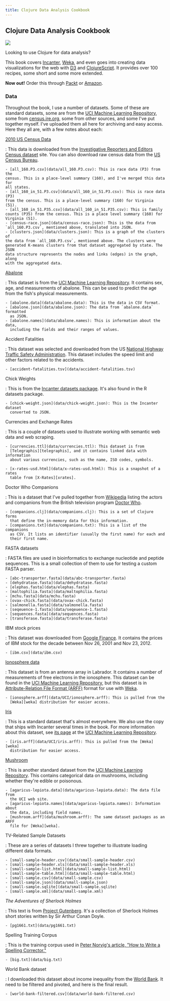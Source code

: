 ```yaml
---
title: Clojure Data Analysis Cookbook
---
```


## Clojure Data Analysis Cookbook

<img class='bookframe' src='http://dgdsbygo8mp3h.cloudfront.net/sites/default/files/imagecache/productview_larger/2643OS_0.jpg'/>

Looking to use Clojure for data analysis?

This book covers [Incanter][incanter], [Weka][weka], and even goes into
creating data visualizations for the web with [D3][d3] and
[ClojureScript][cljs]. It provides over 100 recipes, some short and some more
extended.

**Now out!** Order this through [Packt][packtclj] or [Amazon][amazon].

### Data

Throughout the book, I use a number of datasets. Some of these are standard
datasets, some are from the [UCI Machine Learning Repository][uci], some from
[census.ire.org][ire], some from other sources, and some I've put together
myself. I've uploaded them all here for archiving and easy access. Here they
all are, with a few notes about each:

[2010 US Census Data][ire]

:   This data is downloaded from the [Investigative Reporters and Editors
    Census dataset][ire] site. You can also download raw census data from the
    [US Census Bureau][census].

    - [all_160.P3.csv](data/all_160.P3.csv): This is race data (P3) from the
    census. This is a place-level summary (160), and I've merged this data for
    all states.
    - [all_160_in_51.P3.csv](data/all_160_in_51.P3.csv): This is race data (P3)
    from the census. This is a place-level summary (160) for Virginia (51).
    - [all_160_in_51.P35.csv](data/all_160_in_51.P35.csv): This is family
    counts (P35) from the census. This is a place level summary (160) for
    Virginia (51).
    - [census-race.json](data/census-race.json): This is the data from
    `all_160.P3.csv`, mentioned above, translated into JSON.
    - [clusters.json](data/clusters.json): This is a graph of the clusters of
    the data from `all_160.P3.csv`, mentioned above. The clusters were
    generated K-means clusters from that dataset aggregated by state. The JSON
    data structure represents the nodes and links (edges) in the graph, along
    with the aggregated data.

[Abalone][abalone]

:   This dataset is from the [UCI Machine Learning Repository][uci]. It
    contains sex, age, and measurements of abalone. This can be used to
    predict the age from the fish's physical measurements.

    - [abalone.data](data/abalone.data): This is the data in CSV format.
    - [abalone.json](data/abalone.json): The data from `abalone.data` formatted
      as JSON.
    - [abalone.names](data/abalone.names): This is information about the data,
      including the fields and their ranges of values.

Accident Fatalities

:   This dataset was selected and downloaded from the US [National Highway
    Traffic Safety Administration][nhtsa]. This dataset includes the speed
    limit and other factors related to the accidents.

    - [accident-fatalities.tsv](data/accident-fatalities.tsv)

Chick Weights

:   This is from the [Incanter datasets package][datasets]. It's also found in
    the R datasets package.

    - [chick-weight.json](data/chick-weight.json): This is the Incanter dataset
      converted to JSON.

Currencies and Exchange Rates

:   This is a couple of datasets used to illustrate working with semantic web
    data and web scraping.

    - [currencies.ttl](data/currencies.ttl): This dataset is from
      [Telegraphis][telegraphis], and it contains linked data with information
      about various currencies, such as the name, ISO codes, symbols.

    - [x-rates-usd.html](data/x-rates-usd.html): This is a snapshot of a rates
      table from [X-Rates][xrates].

Doctor Who Companions

:   This is a dataset that I've pulled together from [Wikipedia][wikip] listing
    the actors and companions from the British television program [Doctor
    Who][drwho].

    - [companions.clj](data/companions.clj): This is a set of Clojure forms
      that define the in-memory data for this information.
    - [companions.txt](data/companions.txt): This is a list of the companions
      as CSV. It lists an identifier (usually the first name) for each and
      their first name.

FASTA datasets

:   FASTA files are used in bioinformatics to exchange nucleotide and peptide
    sequences. This is a small collection of them to use for testing a custom
    FASTA parser.

    - [abc-transporter.fasta](data/abc-transporter.fasta)
    - [dehydratase.fasta](data/dehydratase.fasta)
    - [elephas.fasta](data/elephas.fasta)
    - [maltophilia.fasta](data/maltophilia.fasta)
    - [mchu.fasta](data/mchu.fasta)
    - [ovax-chick.fasta](data/ovax-chick.fasta)
    - [salmonella.fasta](data/salmonella.fasta)
    - [seqeuence-1.fasta](data/seqeuence-1.fasta)
    - [sequences.fasta](data/sequences.fasta)
    - [transferase.fasta](data/transferase.fasta)

IBM stock prices

:   This dataset was downloaded from [Google Finance][gfinance]. It contains
    the prices of IBM stock for the decade between <time>Nov 26, 2001</time>
    and <time>Nov 23, 2012</time>.

    - [ibm.csv](data/ibm.csv)

[Ionosphere data][ionosphere]

:   This dataset is from an antenna array in Labrador. It contains a number of
    measurements of free electrons in the ionosphere. This dataset can be
    found in the [UCI Machine Learning Repository][uci], but this dataset is
    in [Attribute-Relation File Format (ARFF)][arff] format for use with
    [Weka][weka].

    - [ionosphere.arff](data/UCI/ionosphere.arff): This is pulled from the
      [Weka][weka] distribution for easier access.

[Iris][iris]

:   This is a standard dataset that's almost everywhere. We also use the copy
    that ships with Incanter several times in the book. For more information
    about this dataset, see [its page][iris] at the [UCI Machine Learning
    Repository][uci].

    - [iris.arff](data/UCI/iris.arff): This is pulled from the [Weka][weka]
      distribution for easier access.

[Mushroom][mushroom]

:   This is another standard dataset from the [UCI Machine Learning
    Repository][uci]. This contains categorical data on mushrooms, including
    whether they're edible or poisonous.

    - [agaricus-lepiota.data](data/agaricus-lepiota.data): The data file from
      the UCI web site.
    - [agaricus-lepiota.names](data/agaricus-lepiota.names): Information about
      the data, including field names.
    - [mushroom.arff](data/mushroom.arff): The same dataset packages as an ARFF
      file for [Weka][weka].

TV-Related Sample Datasets

:   These are a series of datasets I threw together to illustrate loading
    different data formats.

    - [small-sample-header.csv](data/small-sample-header.csv)
    - [small-sample-header.xls](data/small-sample-header.xls)
    - [small-sample-list.html](data/small-sample-list.html)
    - [small-sample-table.html](data/small-sample-table.html)
    - [small-sample.csv](data/small-sample.csv)
    - [small-sample.json](data/small-sample.json)
    - [small-sample.sqlite](data/small-sample.sqlite)
    - [small-sample.xml](data/small-sample.xml)

*The Adventures of Sherlock Holmes*

:   This text is from [Project Gutenberg][gutenberg]. It's a collection of
    Sherlock Holmes short stories written by Sir Arthur Conan Doyle.

    - [pg1661.txt](data/pg1661.txt)

Spelling Training Corpus

:   This is the training corpus used in [Peter Norvig's article, "How to Write
    a Spelling Corrector."][norvig]

    - [big.txt](data/big.txt)

World Bank dataset

:   I downloaded this dataset about income inequality from the [World
    Bank][worldbank]. It need to be filtered and pivoted, and here is the final
    result.

    - [world-bank-filtered.csv](data/world-bank-filtered.csv)

<div class='bottom'></div>

[packt]: http://www.packtpub.com/
[packtclj]: http://www.packtpub.com/clojure-data-analysis-cookbook/book
[amazon]: http://www.amazon.com/gp/product/B00BECVV9C/ref=as_li_ss_tl?ie=UTF8&camp=1789&creative=390957&creativeASIN=B00BECVV9C&linkCode=as2&tag=httpwwwericro-20

[incanter]: http://incanter.org/
[d3]: http://d3js.org/
[cljs]: https://github.com/clojure/clojurescript

[weka]: http://www.cs.waikato.ac.nz/ml/weka/
[arff]: http://www.cs.waikato.ac.nz/ml/weka/arff.html
[datasets]: http://liebke.github.com/incanter/datasets-api.html

[uci]: http://archive.ics.uci.edu/ml/datasets.html
[abalone]: http://archive.ics.uci.edu/ml/datasets/Abalone
[ionosphere]: http://archive.ics.uci.edu/ml/datasets/Ionosphere
[iris]: http://archive.ics.uci.edu/ml/datasets/Iris
[mushroom]: http://archive.ics.uci.edu/ml/datasets/Mushroom

[ire]: http://census.ire.org/
[census]: http://www.census.gov/

[nhtsa]: http://www-fars.nhtsa.dot.gov/QueryTool/QuerySection/selectyear.aspx

[telegraphis]: http://telegraphis.net/data/currencies/currencies.ttl
[xrates]: http://www.x-rates.com/

[wikip]: http://en.wikipedia.org/wiki/Doctor_Who_companions
[drwho]: http://www.bbc.co.uk/programmes/b006q2x0

[fasta]: http://blast.ncbi.nlm.nih.gov/blastcgihelp.shtml

[gfinance]: https://www.google.com/finance

[gutenberg]: http://www.gutenberg.org/
[holmes]: http://www.gutenberg.org/ebooks/1661

[norvig]: http://norvig.com/spell-correct.html

[worldbank]: http://data.worldbank.org/

